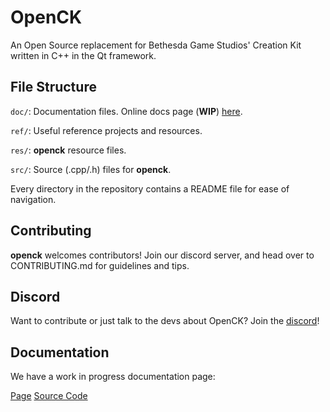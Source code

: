 # OpenCK
An Open Source replacement for Bethesda Game Studios' Creation Kit written in C++ in the Qt framework.

## File Structure
```doc/```: Documentation files. Online docs page (**WIP**) [here](https://beyond-skyrim.github.io/openck-docs).

```ref/```: Useful reference projects and resources.

```res/```: **openck** resource files.

```src/```: Source (.cpp/.h) files for **openck**.

Every directory in the repository contains a README file for ease of navigation.

## Contributing
**openck** welcomes contributors! Join our discord server, and head over to CONTRIBUTING.md for guidelines and tips.

## Discord
Want to contribute or just talk to the devs about OpenCK? Join the [discord](https://discord.gg/A2ZRCuf)!

## Documentation
We have a work in progress documentation page:

[Page](https://beyond-skyrim.github.io/openck-docs)
[Source Code](https://github.com/Beyond-Skyrim/openck-docs/)
